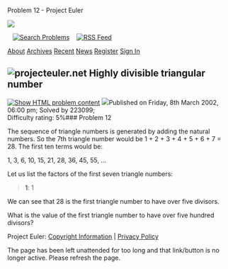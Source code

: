 







Problem 12 - Project Euler










![](themes/20210213/logo_default.png)

   [![Search Problems](images/icons/search_engine.png "Search Problems")](search)    [![RSS Feed](images/icons/news_feed.png "RSS Feed")](rss2_euler.xml)

 

[About](about "About")
[Archives](archives "Archives")
[Recent](recent "Recent")
[News](news "News")
[Register](register "Register")
[Sign In](sign_in "Sign In")

 

![projecteuler.net](images/clipart/print_page_logo.png)
Highly divisible triangular number
----------------------------------

[![](images/icons/file_html.png "Show HTML problem content")](minimal=12) ![](images/icons/info.png)Published on Friday, 8th March 2002, 06:00 pm; Solved by 223099;  
Difficulty rating: 5%### Problem 12



The sequence of triangle numbers is generated by adding the natural numbers. So the 7th triangle number would be 1 + 2 + 3 + 4 + 5 + 6 + 7 = 28. The first ten terms would be:


1, 3, 6, 10, 15, 21, 28, 36, 45, 55, ...


Let us list the factors of the first seven triangle numbers:



> **1**: 1  
> 


We can see that 28 is the first triangle number to have over five divisors.


What is the value of the first triangle number to have over five hundred divisors?


  

  
 
 

Project Euler: [Copyright Information](copyright) | [Privacy Policy](privacy)
 


The page has been left unattended for too long and that link/button is no longer active. Please refresh the page.



 



